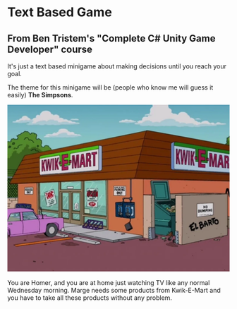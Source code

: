 # Text Based Game
## From Ben Tristem's "Complete C# Unity Game Developer" course
It's just a text based minigame about making decisions until you reach your goal.

The theme for this minigame will be (people who know me will guess it easily) **The Simpsons**.

![Foto: Fox Searchlight / Matt Groening](img/Kwik-E-Mart.jpg "Foto: Fox Searchlight / Matt Groening")

You are Homer, and you are at home just watching TV like any normal Wednesday morning. Marge needs some products from Kwik-E-Mart and you
have to take all these products without any problem.

